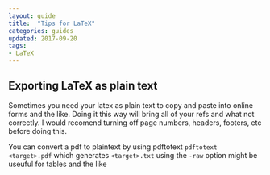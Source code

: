 ```yaml
---
layout: guide
title:  "Tips for LaTeX"
categories: guides
updated: 2017-09-20
tags:
- LaTeX
---
```


## Exporting LaTeX as plain text
Sometimes you need your latex as plain text to copy and paste into online forms and the like. Doing it this way will bring all of your refs and what not correctly. I would recomend turning off page numbers, headers, footers, etc before doing this. 

You can convert a pdf to plaintext by using pdftotext `pdftotext <target>.pdf` which generates `<target>.txt` using the `-raw` option might be useuful for tables and the like
